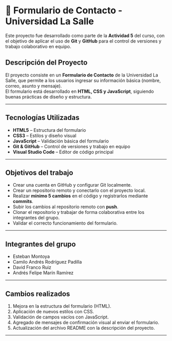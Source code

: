 # 🧾 Formulario de Contacto - Universidad La Salle

Este proyecto fue desarrollado como parte de la **Actividad 5** del curso, con el objetivo de aplicar el uso de **Git** y **GitHub** para el control de versiones y trabajo colaborativo en equipo.


##  Descripción del Proyecto

El proyecto consiste en un **Formulario de Contacto** de la Universidad La Salle, que permite a los usuarios ingresar su información básica (nombre, correo, asunto y mensaje).  
El formulario está desarrollado en **HTML, CSS y JavaScript**, siguiendo buenas prácticas de diseño y estructura.

---

##  Tecnologías Utilizadas

- **HTML5** – Estructura del formulario  
- **CSS3** – Estilos y diseño visual  
- **JavaScript** – Validación básica del formulario  
- **Git & GitHub** – Control de versiones y trabajo en equipo  
- **Visual Studio Code** – Editor de código principal  

---

##  Objetivos del trabajo

- Crear una cuenta en GitHub y configurar Git localmente.  
- Crear un repositorio remoto y conectarlo con el proyecto local.  
- Realizar **mínimo 5 cambios** en el código y registrarlos mediante **commits**.  
- Subir los cambios al repositorio remoto con **push**.  
- Clonar el repositorio y trabajar de forma colaborativa entre los integrantes del grupo.  
- Validar el correcto funcionamiento del formulario.

---

##  Integrantes del grupo

- Esteban Montoya  
- Camilo Andrés Rodríguez Padilla
- David Franco Ruiz
- Andrés Felipe Marín Ramírez
 

---

##  Cambios realizados

1. Mejora en la estructura del formulario (HTML).  
2. Aplicación de nuevos estilos con CSS.  
3. Validación de campos vacíos con JavaScript.  
4. Agregado de mensajes de confirmación visual al enviar el formulario.  
5. Actualización del archivo README con la descripción del proyecto.  

---

